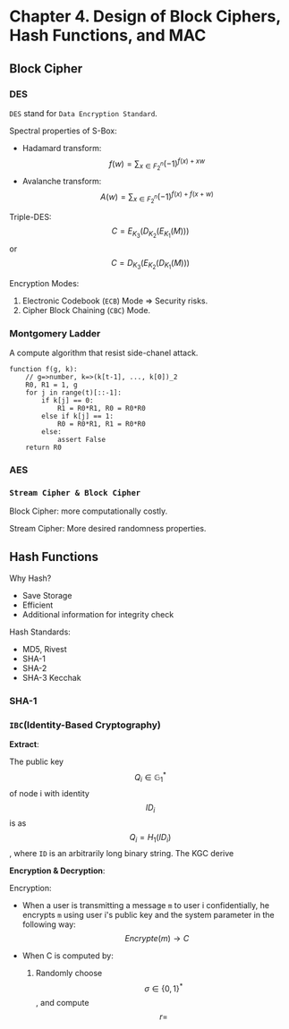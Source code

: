 # Chapter 4. Design of Block Ciphers, Hash Functions, and MAC

## Block Cipher


### DES

`DES` stand for `Data Encryption Standard`.

Spectral properties of S-Box:

- Hadamard transform: $$\displaystyle f(w) = \sum_{x \in F_2^n} (-1)^{f(x) + xw}$$
- Avalanche transform: $$\displaystyle A(w) = \sum_{x \in F_2^n} (-1)^{f(x) + f(x + w)}$$

Triple-DES: $$C = E_{K_3} (D_{K_2} (E_{K_1}(M)))$$ or $$C = D_{K_3} (E_{K_2} (D_{K_1}(M)))$$

Encryption Modes:

1. Electronic Codebook (`ECB`) Mode => Security risks.
2. Cipher Block Chaining (`CBC`) Mode.

### Montgomery Ladder

A compute algorithm that resist side-chanel attack.

```pseudocode
function f(g, k):
	// g=>number, k=>(k[t-1], ..., k[0])_2
	R0, R1 = 1, g
	for j in range(t)[::-1]:
		if k[j] == 0:
			R1 = R0*R1, R0 = R0*R0
		else if k[j] == 1:
			R0 = R0*R1, R1 = R0*R0
		else:
			assert False
	return R0
```

### AES

### `Stream Cipher & Block Cipher`

Block Cipher: more computationally costly.

Stream Cipher: More desired randomness properties.

## Hash Functions

Why Hash?

- Save Storage
- Efficient
- Additional information for integrity check

Hash Standards:

- MD5, Rivest
- SHA-1
- SHA-2
- SHA-3 Kecchak

### SHA-1

### `IBC`(Identity-Based Cryptography)

**Extract**:

The public key $$Q_i \in \mathbb{G}_1^*$$ of node i with identity $$ID_i$$ is as $$Q_i = H_1(ID_i)$$, where `ID` is an arbitrarily long binary string. The KGC derive

**Encryption & Decryption**:

Encryption:

- When a user is transmitting a message `m` to user i confidentially, he encrypts `m` using user i's public key and the system parameter in the following way: $$Encrypte(m) \rightarrow C$$

- When C is computed by:
  1. Randomly choose $$\sigma \in \{0, 1\}^*$$, and compute $$r =$$

